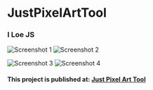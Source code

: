 # JustPixelArtTool



### 

### I Loe JS
![Screenshot 1](https://github.com/IrinaSerova/JustBirthdayCard/blob/master/images/screenshot1.png)
![Screenshot 2](https://github.com/IrinaSerova/JustBirthdayCard/blob/master/images/screenshot2.png)

![Screenshot 3](https://github.com/IrinaSerova/JustBirthdayCard/blob/master/images/screenshot3.png)
![Screenshot 4](https://github.com/IrinaSerova/JustBirthdayCard/blob/master/images/screenshot4.png)


#### This project is published at: [Just Pixel Art Tool](hhttps://irinaserova.github.io/JustPixelArtTool/)